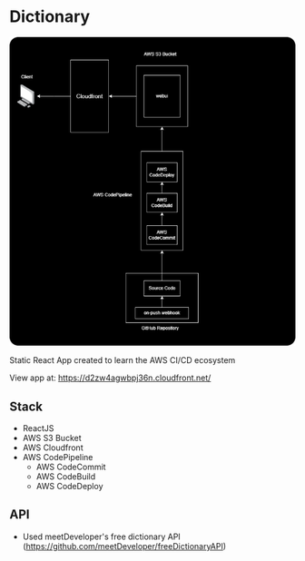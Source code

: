 # Dictionary
![Alt text](./architecture.drawio.png)

Static React App created to learn the AWS CI/CD ecosystem

View app at: https://d2zw4agwbpj36n.cloudfront.net/

## Stack
- ReactJS
- AWS S3 Bucket
- AWS Cloudfront
- AWS CodePipeline
    - AWS CodeCommit
    - AWS CodeBuild
    - AWS CodeDeploy

## API
- Used meetDeveloper's free dictionary API (https://github.com/meetDeveloper/freeDictionaryAPI)